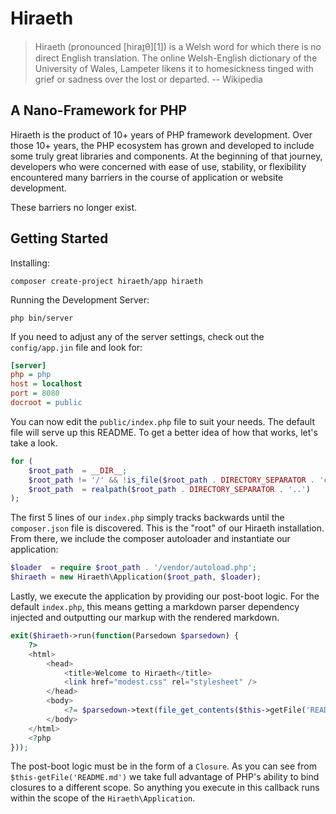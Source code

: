 # Hiraeth

> Hiraeth (pronounced [hiraɪ̯θ][1]) is a Welsh word for which there is no direct English translation. The online Welsh-English dictionary of the University of Wales, Lampeter likens it to homesickness tinged with grief or sadness over the lost or departed. -- Wikipedia

## A Nano-Framework for PHP

Hiraeth is the product of 10+ years of PHP framework development.  Over those 10+ years, the PHP ecosystem has grown and developed to include some truly great libraries and components.  At the beginning of that journey, developers who were concerned with ease of use, stability, or flexibility encountered many barriers in the course of application or website development.

These barriers no longer exist.

## Getting Started

Installing:

```shell
composer create-project hiraeth/app hiraeth
```

Running the Development Server:

```shell
php bin/server
```

If you need to adjust any of the server settings, check out the `config/app.jin` file and look for:

```ini
[server]
php = php
host = localhost
port = 8080
docroot = public
```

You can now edit the `public/index.php` file to suit your needs.  The default file will serve up this README.  To get a better idea of how that works, let's take a look.

```php
for (
	$root_path  = __DIR__;
	$root_path != '/' && !is_file($root_path . DIRECTORY_SEPARATOR . 'composer.json');
	$root_path  = realpath($root_path . DIRECTORY_SEPARATOR . '..')
);
```

The first 5 lines of our `index.php` simply tracks backwards until the `composer.json` file is discovered.  This is the "root" of our Hiraeth installation.  From there, we include the composer autoloader and instantiate our application:

```php
$loader  = require $root_path . '/vendor/autoload.php';
$hiraeth = new Hiraeth\Application($root_path, $loader);
```

Lastly, we execute the application by providing our post-boot logic.  For the default `index.php`, this means getting a markdown parser dependency injected and outputting our markup with the rendered markdown.

```php
exit($hiraeth->run(function(Parsedown $parsedown) {
	?>
	<html>
		<head>
			<title>Welcome to Hiraeth</title>
			<link href="modest.css" rel="stylesheet" />
		</head>
		<body>
			<?= $parsedown->text(file_get_contents($this->getFile('README.md'))) ?>
		</body>
	</html>
	<?php
}));
```

The post-boot logic must be in the form of a `Closure`.  As you can see from `$this-getFile('README.md')` we take full advantage of PHP's ability to bind closures to a different scope.  So anything you execute in this callback runs within the scope of the `Hiraeth\Application`.
